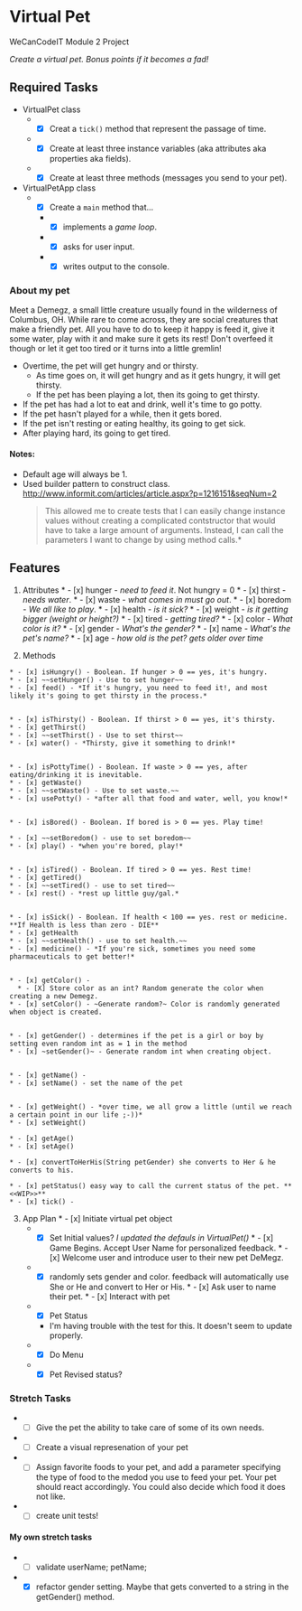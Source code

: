 # Virtual Pet
WeCanCodeIT Module 2 Project

*Create a virtual pet. Bonus points if it becomes a fad!*

## Required Tasks

  * VirtualPet class
    * - [x] Creat a `tick()` method that represent the passage of time.
    * - [x] Create at least three instance variables (aka attributes aka properties aka fields).
    * - [x] Create at least three methods (messages you send to your pet).
  * VirtualPetApp class
    * - [x] Create a `main` method that...
      * - [x] implements a *game loop*.
      * - [x] asks for user input.
      * - [x] writes output to the console.

### About my pet

Meet a Demegz, a small little creature usually found in the wilderness of Columbus, OH. While rare to come across, they are social creatures
that make a friendly pet. All you have to do to keep it happy is feed it, give it some water, play with it and make sure it gets its rest! Don't
overfeed it though or let it get too tired or it turns into a little gremlin!

* Overtime, the pet will get hungry and or thirsty.
	* As time goes on, it will get hungry and as it gets hungry, it will get thirsty.
	* If the pet has been playing a lot, then its going to get thirsty.
* If the pet has had a lot to eat and drink, well it's time to go potty.
* If the pet hasn't played for a while, then it gets bored.
* If the pet isn't resting or eating healthy, its going to get sick.
* After playing hard, its going to get tired.

#### Notes:
  * Default age will always be 1.
  * Used builder pattern to construct class. http://www.informit.com/articles/article.aspx?p=1216151&seqNum=2
  	>This allowed me to create tests that I can easily change instance values without creating a complicated
  	>contstructor that would have to take a large amount of arguments. Instead, I can call the parameters I want
  	>to change by using method calls.*

## Features

  1. Attributes
    * - [x] hunger - *need to feed it*. Not hungry = 0
    * - [x] thirst - *needs water*.
    * - [x] waste - *what comes in must go out*.
    * - [x] boredom - *We all like to play*.
    * - [x] health - *is it sick?*
    * - [x] weight - *is it getting bigger (weight or height?)*
    * - [x] tired - *getting tired?*
    * - [x] color - *What color is it?*
    * - [x] gender - *What's the gender?*
    * - [x] name - *What's the pet's name?*
    * - [x] age - *how old is the pet? gets older over time*

  2. Methods

    * - [x] isHungry() - Boolean. If hunger > 0 == yes, it's hungry.
    * - [x] ~~setHunger() - Use to set hunger~~
    * - [x] feed() - *If it's hungry, you need to feed it!, and most likely it's going to get thirsty in the process.*


    * - [x] isThirsty() - Boolean. If thirst > 0 == yes, it's thirsty.
    * - [x] getThirst() 
    * - [x] ~~setThirst() - Use to set thirst~~
    * - [x] water() - *Thirsty, give it something to drink!*


    * - [x] isPottyTime() - Boolean. If waste > 0 == yes, after eating/drinking it is inevitable.
    * - [x] getWaste()
    * - [x] ~~setWaste() - Use to set waste.~~
    * - [x] usePotty() - *after all that food and water, well, you know!*


    * - [x] isBored() - Boolean. If bored is > 0 == yes. Play time!

    * - [x] ~~setBoredom() - use to set boredom~~
    * - [x] play() - *when you're bored, play!*


    * - [x] isTired() - Boolean. If tired > 0 == yes. Rest time!
    * - [x] getTired()
    * - [x] ~~setTired() - use to set tired~~
    * - [x] rest() - *rest up little guy/gal.*


    * - [x] isSick() - Boolean. If health < 100 == yes. rest or medicine. **If Health is less than zero - DIE**
    * - [x] getHealth
    * - [x] ~~setHealth() - use to set health.~~
    * - [x] medicine() - *If you're sick, sometimes you need some pharmaceuticals to get better!*


    * - [x] getColor() - 
      * - [X] Store color as an int? Random generate the color when creating a new Demegz.
    * - [x] setColor() - ~Generate random?~ Color is randomly generated when object is created.


    * - [x] getGender() - determines if the pet is a girl or boy by setting even random int as = 1 in the method
    * - [x] ~setGender()~ - Generate random int when creating object.


    * - [x] getName() -
    * - [x] setName() - set the name of the pet


    * - [x] getWeight() - *over time, we all grow a little (until we reach a certain point in our life ;-))*
    * - [x] setWeight() 

    * - [x] getAge()
    * - [x] setAge()

    * - [x] convertToHerHis(String petGender) she converts to Her & he converts to his.

    * - [x] petStatus() easy way to call the current status of the pet. **<<WIP>>**
    * - [x] tick() - 

  3. App Plan
    * - [x] Initiate virtual pet object
      * - [x] Set Initial values? *I updated the defauls in VirtualPet()*
    * - [x] Game Begins. Accept User Name for personalized feedback.
    * - [x] Welcome user and introduce user to their new pet DeMegz.
      * - [x] randomly sets gender and color. feedback will automatically use She or He and convert to Her or His.
    * - [x] Ask user to name their pet.
    * - [x] Interact with pet
      * - [x] Pet Status
        * I'm having trouble with the test for this. It doesn't seem to update properly.
      * - [x] Do Menu
      * - [x] Pet Revised status?

### Stretch Tasks
  * - [ ] Give the pet the ability to take care of some of its own needs.
  * - [ ] Create a visual represenation of your pet
  * - [ ] Assign favorite foods to your pet, and add a parameter specifying the type of food to the medod you use to feed your pet.
  Your pet should react accordingly. You could also decide which food it does not like.
  * - [ ] create unit tests!

#### My own stretch tasks
  * - [ ] validate userName; petName;
  * - [x] refactor gender setting. Maybe that gets converted to a string in the getGender() method.